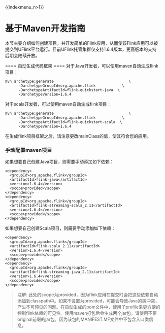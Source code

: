 {{indexmenu_n>1}}

# 基于Maven开发指南

本节主要介绍如何创建项目，并开发简单的Flink应用，从而使该Flink应用可以被提交到UFlink平台运行。目前UFlink托管集群仅支持1.6.4版本，更高版本的支持后期会陆续开放。

\==== 自动生成代码框架 ==== 对于Java开发者，可以使用maven自动生成flink项目：

    mvn archetype:generate                                  \
          -DarchetypeGroupId=org.apache.flink            \
          -DarchetypeArtifactId=flink-quickstart-java  \
          -DarchetypeVersion=1.6.4

对于scala开发者，可以使用maven自动生成flink项目：

    mvn archetype:generate                                  \
          -DarchetypeGroupId=org.apache.flink            \
          -DarchetypeArtifactId=flink-quickstart-scala  \
          -DarchetypeVersion=1.6.4

在生成flink项目框架之后，请注意更改mainClass的值，使其符合您的应用。

### 手动配置maven项目

如果想要自己创建Java项目，则需要手动添加如下依赖：

    <dependency>
      <groupId>org.apache.flink</groupId>
      <artifactId>flink-java</artifactId>
      <version>1.6.4</version>
      <scope>provided</scope>
    </dependency>
    <dependency>
      <groupId>org.apache.flink</groupId>
      <artifactId>flink-streaming-scala_2.11</artifactId>
      <version>1.6.4</version>
      <scope>provided</scope>
    </dependency>

如果想要自己创建Scala项目，则需要手动添加如下依赖：

    <dependency>
      <groupId>org.apache.flink</groupId>
      <artifactId>flink-scala_2.11</artifactId>
      <version>1.6.4</version>
      <scope>provided</scope>
    </dependency>
    <dependency>
      <groupId>org.apache.flink</groupId>
      <artifactId>flink-streaming-java_2.11</artifactId>
      <version>1.6.4</version>
      <scope>provided</scope>
    </dependency>

> 注解:
> 此处的scope为provided，因为flink应用在提交时会把这些依赖自动添加到classpath中。如果不设置为provided，可能会导致Java的类冲突，产生不可预见的问题。在自动生成的pom文件中，使用了profile来更方便的控制flink依赖的可见性。使用maven打包后会生成两个jar包，请使用不带original前缀的jar包，因为该包的MANIFEST.MF文件中不包含入口类信息。
